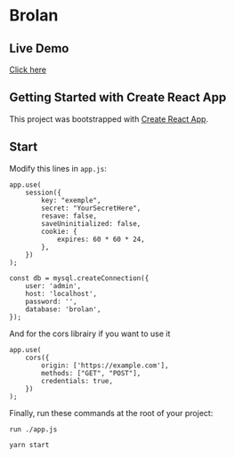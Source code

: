 # Brolan

## Live Demo

[Click here](https://brolan.damien-mathieu.fr/) 

## Getting Started with Create React App

This project was bootstrapped with [Create React App](https://github.com/facebook/create-react-app).

## Start 

Modify this lines in `app.js`:

```
app.use(
    session({
        key: "exemple",
        secret: "YourSecretHere",
        resave: false,
        saveUninitialized: false,
        cookie: {
            expires: 60 * 60 * 24,
        },
    })
);

const db = mysql.createConnection({
    user: 'admin',
    host: 'localhost',
    password: '',
    database: 'brolan',
});
```

And for the cors librairy if you want to use it 

```
app.use(
    cors({
        origin: ['https://example.com'],
        methods: ["GET", "POST"],
        credentials: true,
    })
);
```

Finally, run these commands at the root of your project:

`run ./app.js`

`yarn start`

